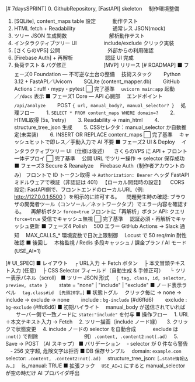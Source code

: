 [# 7daysSPRINT]
 0. GithubRepository, [FastAPI] skeleton　		制作環境整備
 1. [SQLite], content_maps table 設定　　　 	動作テスト
 2. HTML fetch + Readability　　　　　　　 	通常レス JSON(mock)
 3. ツリー JSON 生成関数　　　　　　　　	解析動作テスト
 4. インタラクティブツリー UI　　　　　 	include/exclude クリック実装
 5. [さくらのVPS] 公開　　　　　　　　　 	外部からの利用確認
 6. [Firebase Auth] + 再解析　　　　　　 		認証 UI 完成
 7. 負荷テスト & バグ修正　　　　　　　 	[MVP] リリース
[# ROADMAP]
⬛️ フェーズ0 Foundation ― 不可逆な土台の整備
　技術スタック
　　Python 3.12 + FastAPI／Uvicorn
　　SQLite (content_mapper.db)
　　GitHub Actions：ruff・mypy・pytest
⬜️ 完了基準
　`uvicorn main:app` 起動／`/docs` 表示
⬛️ フェーズ1 Core ― API 心臓部
　エンドポイント `/api/analyze`
　　POST `{ url, manual_body?, manual_selector? }`
　処理フロー
　　1. `SELECT * FROM content_maps WHERE domain=?`
　　2. HTML取得 (5s, 1retry)
　　3. Readability → main_html
　　4. structure_tree_json 生成
　　5. CSSセレクタ：manual_selector か自動推定(未実装)
　　6. INSERT OR REPLACE content_maps
⬜️ 完了基準
　キャッシュヒットで即レス／手動入力で AI 不要
⬛️ フェーズ2 UI & Deploy
　インタラクティブツリー UI（仕様は後述）
　さくらのVPS に API + フロント一体デプロイ
⬜️ 完了基準
　公開 URL でツリー操作 → selector 保存成功
⬛️ フェーズ3 Secure & Reanalyze
　Firebase Auth（制作者アカウントのみ）
  フロントで ID トークン取得 → `Authorization: Bearer` ヘッダ
  FastAPI ミドルウェアで検証（非認証は 401）
  【ローカル開発時の設定】
  　CORS設定: FastAPI側で、フロントエンドのローカルURL（例: http://127.0.0.1:5500 ）を明示的に許可する。
  　問題発生時の確認: ブラウザの開発者ツール（コンソール／ネットワークタブ）でエラー内容を確認する。
　再解析ボタン `force=true`
  フロントに「再解析」ボタン
  API: クエリ `force=true` 受信でキャッシュ無視
⬜️ 完了基準
　認証必須・再解析でキャッシュ更新
⬛️ フェーズ4 Polish
　500 エラー GitHub Actions → Slack 通知
　MAX_CALLS_* 環境変数で日次上限制御
　Locust で 50 req/min 耐性確認
⬛️ 後回し
　本格監視 / Redis 多段キャッシュ / 課金プラン / AI モード (USE_AI=1)


[# UI_SPEC]
■ レイアウト
　┌ URL入力 ＋ Fetch ボタン
　├ 本文冒頭テキスト入力 (任意)
　├ CSS Selector フィールド（自動生成 & 手修正可）
　└ ツリー表示パネル（scroll）
■ ツリー JSON 形式
　`{ tag, class, id, selector, preview, state }`
　　state = "none" | "include" | "exclude"
■ ノード表示ラベル
　`tag.class#id  [先頭20字…]`
■ 状態トグル
　クリック毎に → none → include → exclude → none
　　include : `bg-include` (#d6ffd6)
　　exclude : `bg-exclude` (#ffd6d6)
■ 初期ハイライト
　manual_body が送信されていれば
　　サーバー側で一致ノードに `state:"include"` を付与
■ 操作フロー
　1. URL＋本文テキスト入力 → Fetch
　2. ツリー描画（include ノード緑）
　3. クリックで状態変更
　4. include ノードの selector を自動合成
　　　exclude は `:not()` で削除　　　　　　　　　例）`.content, .content2:not(.ad)`
　5. Save → POST （AI スキップ）
■ バリデーション
　‐ selector が 0 件なら警告
　‐ 256 文字超, 危険文字は拒否
■ DB 保存サンプル
　domain: `example.com`
　selector: `.content, .content2:not(.ad)`
　structure_tree_json: `[…state情報込み…]`
　is_manual: TRUE
■ 拡張フック
　`USE_AI=1` にすると manual_selector が空の時だけ AI プロバイダ呼出
